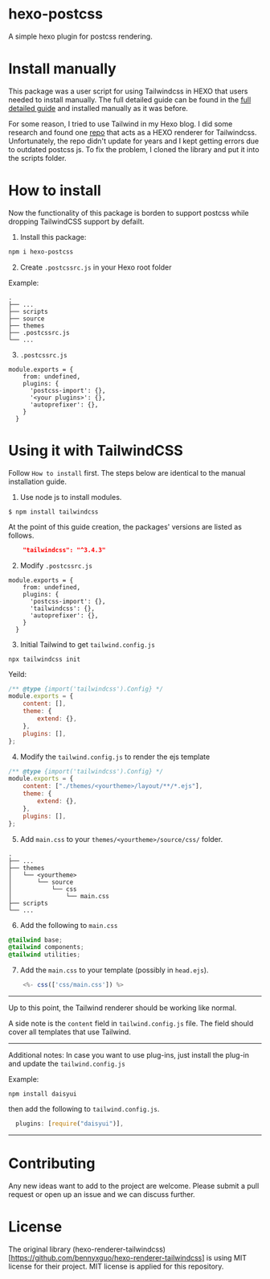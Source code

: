 # hexo-postcss

A simple hexo plugin for postcss rendering.

# Install manually

This package was a user script for using Tailwindcss in HEXO that users needed to install manually. The full detailed guide can be found in the [full detailed guide](./Manual%20install%20guide.md) and installed manually as it was before.

For some reason, I tried to use Tailwind in my Hexo blog. I did some research and found one [repo](https://github.com/bennyxguo/hexo-renderer-tailwindcss) that acts as a HEXO renderer for Tailwindcss. Unfortunately, the repo didn't update for years and I kept getting errors due to outdated postcss js. To fix the problem, I cloned the library and put it into the scripts folder.

# How to install

Now the functionality of this package is borden to support postcss while dropping TailwindCSS support by defailt.

1. Install this package:

```sh
npm i hexo-postcss
```

2. Create `.postcssrc.js` in your Hexo root folder

Example:

```
.
├── ...
├── scripts
├── source
├── themes
├── .postcssrc.js
└── ...
```

3. `.postcssrc.js`

```
module.exports = {
    from: undefined,
    plugins: {
      'postcss-import': {},
      '<your plugins>': {},
      'autoprefixer': {},
    }
  }
```

# Using it with TailwindCSS

Follow `How to install` first. The steps below are identical to the manual installation guide.

1. Use node js to install modules.

```shell
$ npm install tailwindcss
```

At the point of this guide creation, the packages' versions are listed as follows.

```json
    "tailwindcss": "^3.4.3"
```

2. Modify `.postcssrc.js`

```
module.exports = {
    from: undefined,
    plugins: {
      'postcss-import': {},
      'tailwindcss': {},
      'autoprefixer': {},
    }
  }
```

3. Initial Tailwind to get `tailwind.config.js`

```shell
npx tailwindcss init
```

Yeild:

```js
/** @type {import('tailwindcss').Config} */
module.exports = {
    content: [],
    theme: {
        extend: {},
    },
    plugins: [],
};
```

4. Modify the `tailwind.config.js` to render the ejs template

```js
/** @type {import('tailwindcss').Config} */
module.exports = {
    content: ["./themes/<yourtheme>/layout/**/*.ejs"],
    theme: {
        extend: {},
    },
    plugins: [],
};
```

5. Add `main.css` to your `themes/<yourtheme>/source/css/` folder.

```
.
├── ...
├── themes
│   └── <yourtheme>
│       └── source
│           └── css
│               └── main.css
├── scripts
└── ...
```

6. Add the following to `main.css`

```css
@tailwind base;
@tailwind components;
@tailwind utilities;
```

7. Add the `main.css` to your template (possibly in `head.ejs`).

```js
    <%- css(['css/main.css']) %>
```

---

Up to this point, the Tailwind renderer should be working like normal.

A side note is the `content` field in `tailwind.config.js` file. The field should cover all templates that use Tailwind.

---

Additional notes:
In case you want to use plug-ins, just install the plug-in and update the `tailwind.config.js`

Example:

```shell
npm install daisyui
```

then add the following to `tailwind.config.js`.

```js
  plugins: [require("daisyui")],
```

---

# Contributing

Any new ideas want to add to the project are welcome. Please submit a pull request or open up an issue and we can discuss further.

# License

The original library (hexo-renderer-tailwindcss)[https://github.com/bennyxguo/hexo-renderer-tailwindcss] is using MIT license for their project. MIT license is applied for this repository.
